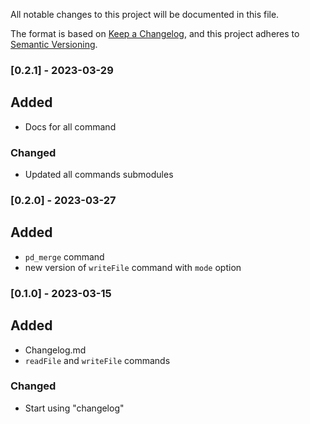 All notable changes to this project will be documented in this file.

The format is based on [Keep a Changelog](https://keepachangelog.com/en/1.0.0/),
and this project adheres to [Semantic Versioning](https://semver.org/spec/v2.0.0.html).


### [0.2.1] - 2023-03-29
## Added
- Docs for all command
### Changed
- Updated all commands submodules

### [0.2.0] - 2023-03-27
## Added
- `pd_merge` command
- new version of `writeFile` command with `mode` option

### [0.1.0] - 2023-03-15
## Added
- Changelog.md
- `readFile` and `writeFile` commands 
### Changed
- Start using "changelog"
